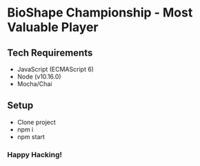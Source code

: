 # BioShape Championship - Most Valuable Player

## Tech Requirements

- JavaScript (ECMAScript 6)
- Node (v10.16.0)
- Mocha/Chai

## Setup

- Clone project
- npm i
- npm start

### Happy Hacking!
